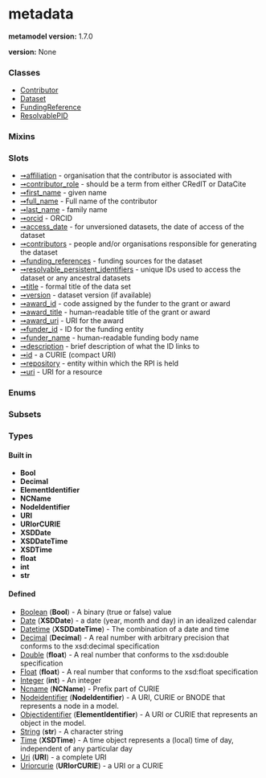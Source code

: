 
# metadata


**metamodel version:** 1.7.0

**version:** None





### Classes

 * [Contributor](Contributor.md)
 * [Dataset](Dataset.md)
 * [FundingReference](FundingReference.md)
 * [ResolvablePID](ResolvablePID.md)

### Mixins


### Slots

 * [➞affiliation](contributor__affiliation.md) - organisation that the contributor is associated with
 * [➞contributor_role](contributor__contributor_role.md) - should be a term from either CRedIT or DataCite
 * [➞first_name](contributor__first_name.md) - given name
 * [➞full_name](contributor__full_name.md) - Full name of the contributor
 * [➞last_name](contributor__last_name.md) - family name
 * [➞orcid](contributor__orcid.md) - ORCID
 * [➞access_date](dataset__access_date.md) - for unversioned datasets, the date of access of the dataset
 * [➞contributors](dataset__contributors.md) - people and/or organisations responsible for generating the dataset
 * [➞funding_references](dataset__funding_references.md) - funding sources for the dataset
 * [➞resolvable_persistent_identifiers](dataset__resolvable_persistent_identifiers.md) - unique IDs used to access the dataset or any ancestral datasets
 * [➞title](dataset__title.md) - formal title of the data set
 * [➞version](dataset__version.md) - dataset version (if available)
 * [➞award_id](fundingReference__award_id.md) - code assigned by the funder to the grant or award
 * [➞award_title](fundingReference__award_title.md) - human-readable title of the grant or award
 * [➞award_uri](fundingReference__award_uri.md) - URI for the award
 * [➞funder_id](fundingReference__funder_id.md) - ID for the funding entity
 * [➞funder_name](fundingReference__funder_name.md) - human-readable funding body name
 * [➞description](resolvablePID__description.md) - brief description of what the ID links to
 * [➞id](resolvablePID__id.md) - a CURIE (compact URI)
 * [➞repository](resolvablePID__repository.md) - entity within which the RPI is held
 * [➞uri](resolvablePID__uri.md) - URI for a resource

### Enums


### Subsets


### Types


#### Built in

 * **Bool**
 * **Decimal**
 * **ElementIdentifier**
 * **NCName**
 * **NodeIdentifier**
 * **URI**
 * **URIorCURIE**
 * **XSDDate**
 * **XSDDateTime**
 * **XSDTime**
 * **float**
 * **int**
 * **str**

#### Defined

 * [Boolean](types/Boolean.md)  (**Bool**)  - A binary (true or false) value
 * [Date](types/Date.md)  (**XSDDate**)  - a date (year, month and day) in an idealized calendar
 * [Datetime](types/Datetime.md)  (**XSDDateTime**)  - The combination of a date and time
 * [Decimal](types/Decimal.md)  (**Decimal**)  - A real number with arbitrary precision that conforms to the xsd:decimal specification
 * [Double](types/Double.md)  (**float**)  - A real number that conforms to the xsd:double specification
 * [Float](types/Float.md)  (**float**)  - A real number that conforms to the xsd:float specification
 * [Integer](types/Integer.md)  (**int**)  - An integer
 * [Ncname](types/Ncname.md)  (**NCName**)  - Prefix part of CURIE
 * [Nodeidentifier](types/Nodeidentifier.md)  (**NodeIdentifier**)  - A URI, CURIE or BNODE that represents a node in a model.
 * [Objectidentifier](types/Objectidentifier.md)  (**ElementIdentifier**)  - A URI or CURIE that represents an object in the model.
 * [String](types/String.md)  (**str**)  - A character string
 * [Time](types/Time.md)  (**XSDTime**)  - A time object represents a (local) time of day, independent of any particular day
 * [Uri](types/Uri.md)  (**URI**)  - a complete URI
 * [Uriorcurie](types/Uriorcurie.md)  (**URIorCURIE**)  - a URI or a CURIE
